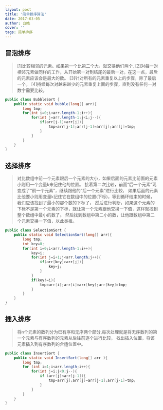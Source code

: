 ```yaml
---
layout: post
title: '简单排序算法'
date: 2017-03-05
author: 白皓
cover: ''
tags: 简单排序   
---
```


##  冒泡排序
>   [1]比较相邻的元素。如果第一个比第二个大，就交换他们两个.
    [2]对每一对相邻元素做同样的工作，从开始第一对到结尾的最后一对。在这一点，最后的元素应该会是最大的数。
    [3]针对所有的元素重复以上的步骤，除了最后一个。 
    [4]持续每次对越来越少的元素重复上面的步骤，直到没有任何一对数字需要比较。
```java
public class BubbleSort {
    public static void bubble(long[] arr){
		long tmp;
		for(int i=0;i<arr.length-1;i++){
			for(int j=arr.length-1;j<i;j--){
				if(arr[j-1]>arr[j]){
					tmp=arr[j-1];arr[j-1]=arr[j];arr[j]=tmp;
				}
			}
		}
	}
}
```

##  选择排序
>   对比数组中前一个元素跟后一个元素的大小，如果后面的元素比前面的元素小则用一个变量k来记住他的位置。
    接着第二次比较，前面“后一个元素”现变成了“前一个元素”，继续跟他的“后一个元素”进行比较，
    如果后面的元素比他要小则用变量k记住它在数组中的位置(下标)，等到循环结束的时候，我们应该找到了最小的那个数的下标了，
    然后进行判断，如果这个元素的下标不是第一个元素的下标，就让第一个元素跟他交换一下值，这样就找到整个数组中最小的数了。
    然后找到数组中第二小的数，让他跟数组中第二个元素交换一下值，以此类推。
```java
public class SelectionSort {
    public static void SelectionSort(long[] arr){
		long tmp;
		int key=0;
		for(int i=0;i<arr.length-1;i++){
			key=i;
			for(int j=i+1;j<arr.length;j++){
				if(arr[key]>arr[j]){
					key=j;
				}
			}
			if(key!=i){
				tmp=arr[i];arr[i]=arr[key];arr[key]=tmp;
			}
		}
	}
}
```

##  插入排序
>   将n个元素的数列分为已有序和无序两个部分,每次处理就是将无序数列的第一个元素与有序数列的元素从后往前逐个进行比较，
    找出插入位置，将该元素插入到有序数列的合适位置中。
```java
public class InsertSort {
    public static void InsertSort(long[] arr ){
		long tmp;
		for (int i=1;i<arr.length;i++){
			for(int j=i;j<0;j--){
				if (arr[j]<arr[j-1]){
					tmp=arr[j];arr[j]=arr[j-1];arr[j-1]=tmp;
				}
			}
		}
	}
}
```